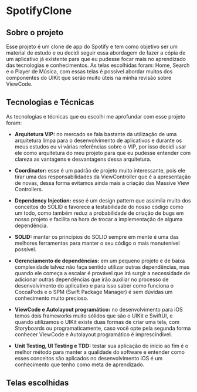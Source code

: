 # SpotifyClone

## Sobre o projeto

Esse projeto é um clone de app do Spotify e tem como objetivo ser um material de estudo e eu decidi seguir essa abordagem de fazer a cópia de um aplicativo já existente para que eu pudesse focar mais no aprendizado das tecnologias e conhecimentos. As telas escolhidas foram: Home, Search e o Player de Música, com essas telas é possível abordar muitos dos componentes do UIKit que serão muito úteis na minha revisão sobre ViewCode.

## Tecnologias e Técnicas

As tecnologias e técnicas que eu escolhi me aprofundar com esse projeto foram:

- **Arquitetura VIP:** no mercado se fala bastante da utilização de uma arquitetura limpa para o desenvolvimento de aplicativos e durante os meus estudos eu vi várias referências sobre o VIP, por isso decidi usar ele como arquitetura do meu projeto para que eu pudesse entender com clareza as vantagens e desvantagens dessa arquitetura.

- **Coordinator:** esse é um padrão de projeto muito interessante, pois ele tirar uma das responsabilidades da ViewController que é a apresentação de novas, dessa forma evitamos ainda mais a criação das Massive View Controllers.

- **Dependency Injection:** esse é um design pattern que assimila muito dos conceitos do SOLID e favorece a testabilidade do nosso código como um todo, como também reduz a probabilidade de criação de bugs em nosso projeto e facilita na hora de trocar a implementação de alguma dependência.

- **SOLID:** manter os princípios do SOLID sempre em mente é uma das melhores ferramentas para manter o seu código o mais manutenível possível.

- **Gerenciamento de dependências:** em um pequeno projeto e de baixa complexidade talvez não faça sentido utilizar outras dependências, mas quando ele começa a escalar é provável que irá surgir a necessidade de adicionar outras dependências que irão auxiliar no processo de desenvolvimento do aplicativo e para isso saber como funciona o CocoaPods e o SPM (Swift Package Manager) é sem dúvidas um conhecimento muito precioso.

- **ViewCode e Autolayout programático:** no desenvolvimento para iOS temos dois frameworks muito sólidos que são o UIKit e SwiftUI, e quando utilizamos o UIKit existe duas formas de criar uma tela, com Storyboards ou programaticamente, caso você opte pela segunda forma conhecer ViewCode e Autolayout programático é imprescíndivel.

- **Unit Testing, UI Testing e TDD:** testar sua aplicação do início ao fim é o melhor método para manter a qualidade do software e entender como esses conceitos são aplicados no desenvolvimento iOS é um conhecimento que tenho como meta de aprendizado.

## Telas escolhidas
